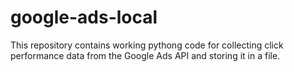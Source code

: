 # google-ads-local
This repository contains working pythong code for collecting click
performance data from the Google Ads API and storing it in a file.


